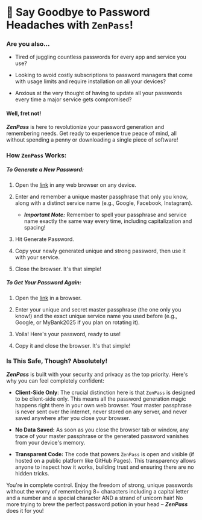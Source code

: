 # 👋 Say Goodbye to Password Headaches with `ZenPass`!

### Are you also...

- Tired of juggling countless passwords for every app and service you use?
    
- Looking to avoid costly subscriptions to password managers that come with usage limits and require installation on all your devices?
    
- Anxious at the very thought of having to update all your passwords every time a major service gets compromised?
    

#### Well, fret not!

**_ZenPass_** is here to revolutionize your password generation and remembering needs. Get ready to experience true peace of mind, all without spending a penny or downloading a single piece of software!

### How `ZenPass` Works:

##### To Generate a New Password:

1. Open the [link](https://shubh18s.github.io/zenpass/zenpass.html) in any web browser on any device.
    
2. Enter and remember a unique master passphrase that only you know, along with a distinct service name (e.g., Google, Facebook, Instagram).
    

    - **_Important Note:_** Remember to spell your passphrase and service name exactly the same way every time, including     capitalization and spacing!
    

3. Hit Generate Password.
    
4. Copy your newly generated unique and strong password, then use it with your service.
    
5. Close the browser. It's that simple!
    

##### To Get Your Password Again:

1. Open the [link](https://shubh18s.github.io/zenpass/ZenPass.html) in a browser.
    
2. Enter your unique and secret master passphrase (the one only you know!) and the exact unique service name you used before (e.g., Google, or MyBank2025 if you plan on rotating it).
    
3. Voila! Here's your password, ready to use!
    
4. Copy it and close the browser. It's that simple!
    

### Is This Safe, Though? Absolutely!

**_ZenPass_** is built with your security and privacy as the top priority. Here's why you can feel completely confident:

- **Client-Side Only**: The crucial distinction here is that `ZenPass` is designed to be client-side only. This means all the password generation magic happens right there in your own web browser. Your master passphrase is never sent over the internet, never stored on any server, and never saved anywhere after you close your browser.
    
- **No Data Saved:** As soon as you close the browser tab or window, any trace of your master passphrase or the generated password vanishes from your device's memory.
    
- **Transparent Code:** The code that powers `ZenPass` is open and visible (if hosted on a public platform like GitHub Pages). This transparency allows anyone to inspect how it works, building trust and ensuring there are no hidden tricks.
    

You're in complete control. Enjoy the freedom of strong, unique passwords without the worry of remembering 8+ characters including a capital letter and a number and a special character AND a strand of unicorn hair! No more trying to brew the perfect password potion in your head – **_ZenPass_** does it for you!
